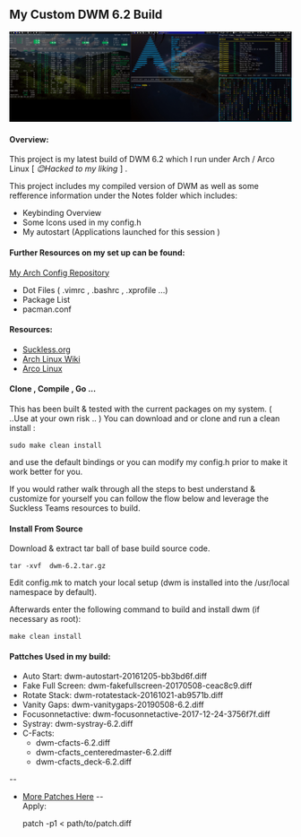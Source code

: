 ## My Custom DWM 6.2 Build

![](./DWM_Desktop.png) 

#### Overview:

This project is my latest build of DWM 6.2  which I run under Arch / Arco Linux  [ *😊️Hacked to my liking* ]   . 

This project  includes my compiled version of DWM as well as some refference information under the Notes folder which includes:

- Keybinding Overview
- Some Icons used in my config.h
- My autostart (Applications launched for this session )

#### Further Resources on my set up can be found:
[My Arch Config Repository](https://github.com/ByteAbyss/ArchConfig) 
-  Dot Files ( .vimrc , .bashrc , .xprofile ...)
-  Package List
-  pacman.conf

 
#### Resources:
- [Suckless.org](https://dwm.suckless.org) 
- [Arch Linux Wiki](https://wiki.archlinux.org) 
- [Arco Linux ](https://arcolinux.com) 

#### Clone , Compile , Go ...

This has been built & tested with the current packages on my system. ( ..Use at your own risk .. ) You can download and or clone and run a clean install : 

	sudo make clean install
	
and use the default bindings or you can modify my config.h prior to make it work better for you. 


If  you would rather walk through all the steps to best understand & customize for yourself  you can follow the flow below    and leverage the Suckless Teams resources to build.

#### Install From Source 

Download & extract tar ball of base build source code. 

```
tar -xvf  dwm-6.2.tar.gz
```

Edit config.mk to match your local setup (dwm is installed into
the /usr/local namespace by default).

Afterwards enter the following command to build and install dwm (if  necessary as root):

    make clean install
    
   
####  Pattches Used in my build:

-  Auto Start: dwm-autostart-20161205-bb3bd6f.diff
-  Fake Full Screen: dwm-fakefullscreen-20170508-ceac8c9.diff
-  Rotate Stack: dwm-rotatestack-20161021-ab9571b.diff
-  Vanity Gaps: dwm-vanitygaps-20190508-6.2.diff
-  Focusonnetactive: dwm-focusonnetactive-2017-12-24-3756f7f.diff
-  Systray: dwm-systray-6.2.diff
-  C-Facts: 
	- 	dwm-cfacts-6.2.diff
	- 	dwm-cfacts_centeredmaster-6.2.diff
	- 	dwm-cfacts_deck-6.2.diff
 

-- 
-    [More Patches Here](https://dwm.suckless.org/patches/) 
--   
   Apply: 

	   patch -p1 < path/to/patch.diff
   
   